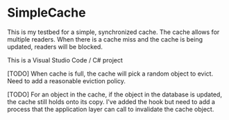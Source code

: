 # SimpleCache

This is my testbed for a simple, synchronized cache. The cache allows for multiple readers. When there is a cache miss and the cache is being updated, readers will be blocked. 

This is a Visual Studio Code / C# project

[TODO] When cache is full, the cache will pick a random object to evict. Need to add a reasonable eviction policy.

[TODO] For an object in the cache, if the object in the database is updated, the cache still holds onto its copy. I've added the hook but need to add a process that the
application layer can call to invalidate the cache object.
